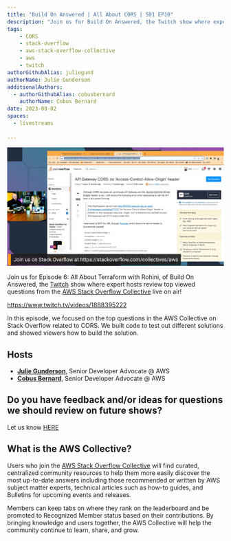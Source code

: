 ```yaml
---
title: "Build On Answered | All About CORS | S01 EP10"
description: "Join us for Build On Answered, the Twitch show where expert hosts review top viewed questions from the AWS Stack Overflow Collective live on air!"
tags:
    - CORS
    - stack-overflow
    - aws-stack-overflow-collective
    - aws
    - twitch
authorGithubAlias: juliegund
authorName: Julie Gunderson
additionalAuthors: 
  - authorGithubAlias: cobusbernard
    authorName: Cobus Bernard
date: 2023-08-02
spaces:
  - livestreams
    
---
```

![Streaming session with Julie and Cobus with a shared browser tab showing a Stack Overflow question](images/ep10_images.png)

Join us for  Episode 6: All About Terraform with Rohini, of Build On Answered, the [Twitch](https://twitch.tv/aws) show where expert hosts review top viewed questions from the [AWS Stack Overflow Collective](https://stackoverflow.com/collectives/aws) live on air!

https://www.twitch.tv/videos/1888395222

In this episode, we focused on the top questions in the AWS Collective on Stack Overflow related to CORS. We built code to test out different solutions and showed viewers how to build the solution.

## Hosts

* [**Julie Gunderson**](https://twitter.com/Julie_Gund), Senior Developer Advocate @ AWS
* [**Cobus Bernard**](https://twitter.com/cobusbernard), Senior Developer Advocate @ AWS

## Do you have feedback and/or ideas for questions we should review on future shows?

Let us know [HERE](https://www.pulse.aws/survey/B1J8HOF5)

## What is the AWS Collective?

Users who join the [AWS Stack Overflow Collective](https://stackoverflow.com/collectives/aws) will find curated, centralized community resources to help them more easily discover the most up-to-date answers including those recommended or written by AWS subject matter experts, technical articles such as how-to guides, and Bulletins for upcoming events and releases. 

Members can keep tabs on where they rank on the leaderboard and be promoted to Recognized Member status based on their contributions. By bringing knowledge and users together, the AWS Collective will help the community continue to learn, share, and grow.
